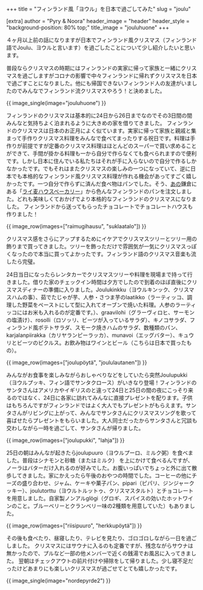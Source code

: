 +++
title = "フィンランド風「ヨウル」を日本で過ごしてみた"
slug = "joulu"

[extra]
author = "Pyry & Noora"
header_image = "header"
header_style = "background-position: 80% top;"
title_image = "jouluhuone"
+++

４ヶ月以上前の話になりますが日本でフィンランド風クリスマス（フィンランド語でJoulu、ヨウルと言います）を過ごしたことについて少し紹介したいと思います。

普段ならクリスマスの時期にはフィンランドの実家に帰って家族と一緒にクリスマスを過ごしますがコロナの影響で中々フィンランドに帰れずクリスマスを日本で過ごすことになりました。他にも帰国できないフィンランド人の友達がいましたのでみんなでフィンランド流クリスマスやろう！と決めました。

<!-- more -->

{{ image_single(image="jouluhuone") }}

フィンランドのクリスマスは基本的に24日から26日までなのでその3日間の間みんなと気持ちよく泊まれるように大きめの家を借りてきました。
フィンランドのクリスマスは日本のお正月によく似ています。実家に帰って家族と親戚と集まって手作りクリスマス料理をみんなで食べてまったりする祝日です。料理は手作りが前提ですが定番のクリスマス料理はほとんどのスーパーで買い求めることができて、手間が掛かる料理も一から自分で作らなくても食べられますので便利です。しかし日本に住んでいる私たちはそれが手に入らないので自分で作るしかなかったです。でもそれはまたクリスマスの楽しみの一つになっていて、逆に日本でも本格的なフィンランド風クリスマス料理が作れる機会があってすごく嬉しかったです。一つ自分で作らずに済んだ食べ物はパンでした。そう、[あの](https://saunoja.jp/saga-ken-takeo-shi-de-sauna-ni-haitte-kimashita/)鎌倉にある「[ライ麦ハウスベーカリー](https://raimugihausu.stores.jp)」から色んなフィンランドのパンを注文しました。どれも美味しくておかげでより本格的なフィンランドのクリスマスになりました。
フィンランドから送ってもらったチョコレートでチョコレートハウスも作りました！

{{ image_row(images=["raimugihausu", "suklaatalo"]) }}

クリスマス感をさらにアップするためにイケアでクリスマスツリーとツリー用の飾りまで買ってきました。ツリーを飾っただけで雰囲気が一気にクリスマスっぽくなったので本当に買ってよかったです。フィンランド語のクリスマス音楽も流したら完璧。

24日当日になったらレンタカーでクリスマスツリーや料理を現場まで持って行きました。借りた家のチェックイン時間は夕方でしたので到着のほぼ直後にクリスマスディナーの準備に入りました。Joulukinkku（ヨウルキンック、クリスマスハムの事）、茹でたじゃが芋、人参・さつま芋のlaatikko（ラーティッコ、調理した野菜をペーストにして型に入れてオーブンで焼いた料理。人参のラーティッコにはお米も入れるのが定番です。）、graavilohi（グラーヴィロヒ、サーモンの塩漬け）、rosolli（ロソッリ、ビーツが入っているサラダ）、キノコサラダ、フィンランド風ポテトサラダ、スモーク焼きハムのサラダ、数種類のパン、karjalanpiirakka（カリヤランピーラッカ）、munavoi（エッグバター）、キュウリとビーツのピクルス。お飲み物はワインとビール（こちらは日本で買ったもの）。

{{ image_row(images=["joulupöytä", "joululautanen"]) }}

みんながお食事を楽しみながらおしゃべりなどをしていたら突然Joulupukki（ヨウルプッキ、フィン語でサンタクロース）がいきなり登場！フィンランドのサンタさんはアメリカやイギリスのと違って24日と25日の間の夜にこっそり来るのではなく、24日に各家に訪れてみんなに直接プレゼントを配ります。子供はもちろんですがフィンランドではよく大人でもプレゼントがもらえます。サンタさんがリビングに上がって、みんなでサンタさんにクリスマスソングを歌って喜ばせたらプレゼントをもらいました。大人同士だったからサンタさんと冗談も交わしながら一時を過ごして、サンタさんが帰りました。

{{ image_row(images=["joulupukki", "lahja"]) }}

25日の朝はみんなが起きたらjoulupuuro（ヨウルプーロ、ミルク粥）を食べました。普段はシナモンと砂糖（またはミルク）
を上にかけて食べるんですが、ノーラはバターだけ入れるのが好みでした。お腹いっぱいでちょっと外に出て散歩してきました。家にかえったら午後のおやつの時間でした。コーヒーの他にチーズの盛り合わせ、ジャム、ケーキや菓子パン、pipari（ピパリ、ジンジャークッキー）、joulutorttu（ヨウルトルットゥ、クリスマスタルト）とチョコレートを用意しました。自家製ノンアルglögi（グロギ、スパイスの効いたホットワインのこと。ブルーベリーとクランベリー味の2種類を用意していた）もありました。

{{ image_row(images=["riisipuuro", "herkkupöytä"]) }}

その後も食べたり、昼寝したり、テレビを見たり、ゴロゴロしながら一日を過ごしました。 クリスマスにはサウナに入るのも定番ですが、残念ながらサウナは無かったので、プルなど一部の他メンバーで近くの銭湯でお風呂に入ってきました。
翌朝はチェックアウトの前片付けや掃除をして帰りました。少し寝不足だったけどあまりにも楽しいクリスマスが過ごせてとても嬉しかったです。

{{ image_single(image="nordepyrde2") }}